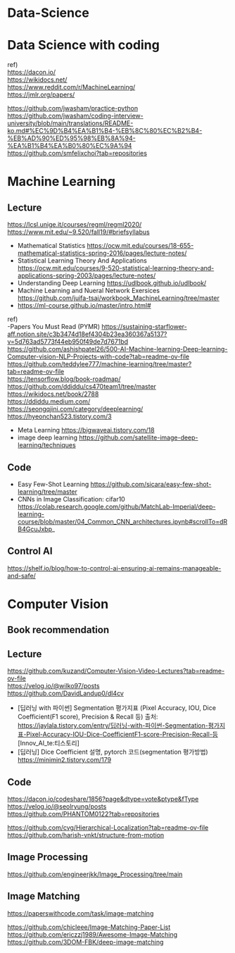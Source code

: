 # Data-Science

# Data Science with coding
ref)   
https://dacon.io/  
https://wikidocs.net/  
https://www.reddit.com/r/MachineLearning/  
https://jmlr.org/papers/

https://github.com/jwasham/practice-python  
https://github.com/jwasham/coding-interview-university/blob/main/translations/README-ko.md#%EC%9D%B4%EA%B1%B4-%EB%8C%80%EC%B2%B4-%EB%AD%90%ED%95%98%EB%8A%94-%EA%B1%B4%EA%B0%80%EC%9A%94  
https://github.com/smfelixchoi?tab=repositories  

# Machine Learning
## Lecture
https://lcsl.unige.it/courses/regml/regml2020/  
https://www.mit.edu/~9.520/fall19/#briefsyllabus
- Mathematical Statistics https://ocw.mit.edu/courses/18-655-mathematical-statistics-spring-2016/pages/lecture-notes/  
- Statistical Learning Theory And Applications https://ocw.mit.edu/courses/9-520-statistical-learning-theory-and-applications-spring-2003/pages/lecture-notes/  
- Understanding Deep Learning https://udlbook.github.io/udlbook/
- Machine Learning and Nueral Network Exersices https://github.com/juifa-tsai/workbook_MachineLearning/tree/master
- https://ml-course.github.io/master/intro.html#


ref)  
-Papers You Must Read (PYMR) https://sustaining-starflower-aff.notion.site/c3b3474d18ef4304b23ea360367a5137?v=5d763ad5773f44eb950f49de7d7671bd  
https://github.com/ashishpatel26/500-AI-Machine-learning-Deep-learning-Computer-vision-NLP-Projects-with-code?tab=readme-ov-file  
https://github.com/teddylee777/machine-learning/tree/master?tab=readme-ov-file  
https://tensorflow.blog/book-roadmap/  
https://github.com/ddiddu/cs470team1/tree/master  
https://wikidocs.net/book/2788  
https://ddiddu.medium.com/  
https://seongqjini.com/category/deeplearning/  
https://hyeonchan523.tistory.com/3  
- Meta Learning https://bigwaveai.tistory.com/18
- image deep learning https://github.com/satellite-image-deep-learning/techniques

## Code
- Easy Few-Shot Learning https://github.com/sicara/easy-few-shot-learning/tree/master
- CNNs in Image Classification: cifar10 https://colab.research.google.com/github/MatchLab-Imperial/deep-learning-course/blob/master/04_Common_CNN_architectures.ipynb#scrollTo=dRB4GcuJxbp_


## Control AI  
https://shelf.io/blog/how-to-control-ai-ensuring-ai-remains-manageable-and-safe/

# Computer Vision
## Book recommendation

## Lecture
https://github.com/kuzand/Computer-Vision-Video-Lectures?tab=readme-ov-file  
https://velog.io/@wilko97/posts  
https://github.com/DavidLandup0/dl4cv  
- [딥러닝 with 파이썬] Segmentation 평가지표 (Pixel Accuracy, IOU, Dice Coefficient(F1 score), Precision & Recall 등)
출처: https://jaylala.tistory.com/entry/딥러닝-with-파이썬-Segmentation-평가지표-Pixel-Accuracy-IOU-Dice-CoefficientF1-score-Precision-Recall-등 [Innov_AI_te:티스토리]
- [딥러닝] Dice Coefficient 설명, pytorch 코드(segmentation 평가방법) https://minimin2.tistory.com/179

## Code
https://dacon.io/codeshare/1856?page&dtype=vote&ptype&fType  
https://velog.io/@seolryung/posts  
https://github.com/PHANTOM0122?tab=repositories

https://github.com/cvg/Hierarchical-Localization?tab=readme-ov-file  
https://github.com/harish-vnkt/structure-from-motion  

## Image Processing
https://github.com/engineerjkk/Image_Processing/tree/main

## Image Matching  
https://paperswithcode.com/task/image-matching  

https://github.com/chicleee/Image-Matching-Paper-List  
https://github.com/ericzzj1989/Awesome-Image-Matching  
https://github.com/3DOM-FBK/deep-image-matching


